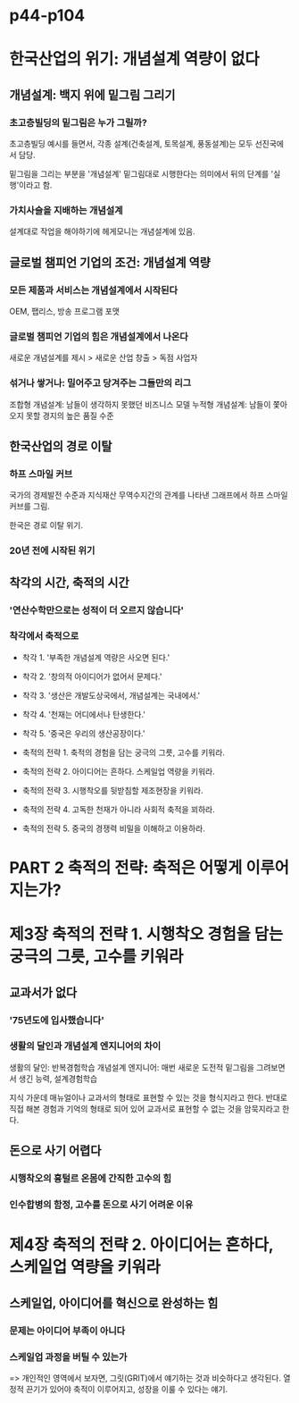 # p44-p104

# 한국산업의 위기: 개념설계 역량이 없다

## 개념설계: 백지 위에 밑그림 그리기

### 초고층빌딩의 밑그림은 누가 그릴까?

초고층빌딩 예시를 들면서,
각종 설계(건축설계, 토목설계, 풍동설계)는 모두 선진국에서 담당.

밑그림을 그리는 부분을 '개념설계'
밑그림대로 시행한다는 의미에서 뒤의 단계를 '실행'이라고 함.

### 가치사슬을 지배하는 개념설계

설계대로 작업을 해야하기에
헤게모니는 개념설계에 있음.

## 글로벌 챔피언 기업의 조건: 개념설계 역량

### 모든 제품과 서비스는 개념설계에서 시작된다

OEM, 팹리스, 방송 프로그램 포맷

### 글로벌 챔피언 기업의 힘은 개념설계에서 나온다

새로운 개념설계를 제시 > 새로운 산업 창출 > 독점 사업자

### 섞거나 쌓거나: 밀어주고 당겨주는 그들만의 리그

조합형 개념설계: 남들이 생각하지 못했던 비즈니스 모델
누적형 개념설계: 남들이 쫓아오지 못할 경지의 높은 품질 수준


## 한국산업의 경로 이탈

### 하프 스마일 커브

국가의 경제발전 수준과 지식재산 무역수지간의 관계를 나타낸 그래프에서
하프 스마일 커브를 그림.

한국은 경로 이탈 위기.

### 20년 전에 시작된 위기


## 착각의 시간, 축적의 시간

### '연산수학만으로는 성적이 더 오르지 않습니다'

### 착각에서 축적으로

- 착각 1. '부족한 개념설계 역량은 사오면 된다.'
- 착각 2. '창의적 아이디어가 없어서 문제다.'
- 착각 3. '생산은 개발도상국에서, 개념설계는 국내에서.'
- 착각 4. '천재는 어디에서나 탄생한다.'
- 착각 5. '중국은 우리의 생산공장이다.'

- 축적의 전략 1. 축적의 경험을 담는 궁극의 그릇, 고수를 키워라.
- 축적의 전략 2. 아이디어는 흔하다. 스케일업 역량을 키워라.
- 축적의 전략 3. 시행착오를 뒷받침할 제조현장을 키워라.
- 축적의 전략 4. 고독한 천재가 아니라 사회적 축적을 꾀하라.
- 축적의 전략 5. 중국의 경쟁력 비밀을 이해하고 이용하라.


# PART 2 축적의 전략: 축적은 어떻게 이루어지는가?

# 제3장 축적의 전략 1. 시행착오 경험을 담는 궁극의 그릇, 고수를 키워라

## 교과서가 없다

### '75년도에 입사했습니다'

### 생활의 달인과 개념설계 엔지니어의 차이

생활의 달인: 반복경험학습
개념설계 엔지니어: 매번 새로운 도전적 밑그림을 그려보면서 생긴 능력, 설계경험학습

지식 가운데 매뉴얼이나 교과서의 형태로 표현할 수 있는 것을 형식지라고 한다. 반대로 직접 해본 경험과 기억의 형태로 되어 있어 교과서로 표현할 수 없는 것을 암묵지라고 한다.


## 돈으로 사기 어렵다

### 시행착오의 흉털르 온몸에 간직한 고수의 힘

### 인수합병의 함정, 고수를 돈으로 사기 어려운 이유


# 제4장 축적의 전략 2. 아이디어는 흔하다, 스케일업 역량을 키워라

## 스케일업, 아이디어를 혁신으로 완성하는 힘

### 문제는 아이디어 부족이 아니다

### 스케일업 과정을 버틸 수 있는가

=> 개인적인 영역에서 보자면, 그릿(GRIT)에서 얘기하는 것과 비슷하다고 생각된다.
열정적 끈기가 있어야 축적이 이루어지고, 성장을 이룰 수 있다는 얘기.

